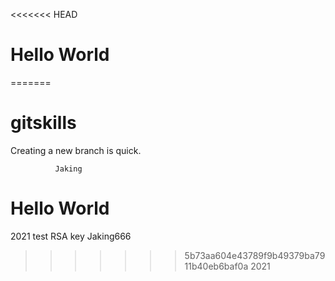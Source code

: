 <<<<<<< HEAD
# Hello World
=======
# gitskills
Creating a new branch is quick.
                       
		      Jaking
# Hello World
2021 test RSA key
Jaking666
>>>>>>> 5b73aa604e43789f9b49379ba7911b40eb6baf0a
2021
